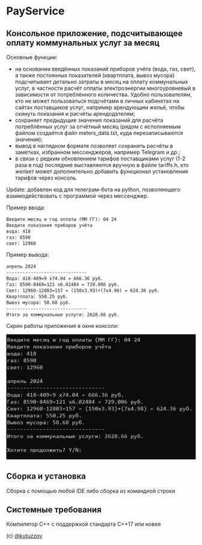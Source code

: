 # PayService
## Консольное приложение, подсчитывающее оплату коммунальных услуг за месяц
Основные функции:
- на основании введённых показаний приборов учёта (вода, газ, свет), а также постоянных показателей (квартплата, вывоз мусора) подсчитывает детально затраты в месяц на оплату коммунальных услуг, в частности расчёт оплаты электроэнергии многоуровневый в зависимости от потреблённого количества. Удобно пользователям, кто не может пользоваться подсчётами в личных кабинетах на сайтах поставщиков услуг, например арендующим жильё, чтобы скинуть показания и расчёты арендодателям;
- сохраняет предыдущие значения показаний для расчёта потреблённых услуг за отчётный месяц (рядом с исполняемым файлом создаётся файл meters_data.txt, куда перезаписываются значения);
- вывод в наглядном формате позволяет сохранить расчёты в заметках, избранном мессенджеров, например Telegram и др.;
- в связи с редким обновлением тарифов поставщиками услуг (1-2 раза в год) последние выставляются вручную в файле tariffs.h, кто желает может дополнительно добавить функционал установления тарифов через консоль.

Update: добавлен код для телеграм-бота на python, позволяющего взаимодействовать с программой через мессенджер.

Пример ввода:
```
Введите месяц и год оплаты (MM ГГ): 04 24
Введите показания приборов учёта
вода: 418
газ: 8590
свет: 12960
```
Пример вывода:
```
апрель 2024
------------------------------
Вода: 418-409=9 x74.04 = 666.36 руб.
Газ: 8590-8469=121 x6.02484 = 729.006 руб.
Свет: 12960-12803=157 = (150x3.93)+(7x4.98) = 624.36 руб.
Квартплата: 550.25 руб.
Вывоз мусора: 58.68 руб.
------------------------------
Итого за коммунальные услуги: 2628.66 руб.
```
Скрин работы приложения в окне консоли:

![](https://github.com/kutuzzov/PayService/blob/main/images/ps.png)

## Сборка и установка
Сборка с помощью любой IDE либо сборка из командной строки

## Системные требования
Компилятор С++ с поддержкой стандарта C++17 или новее

(с) [@kutuzzov](https://github.com/kutuzzov/)
